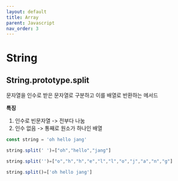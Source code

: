 ```yaml
---
layout: default
title: Array
parent: Javascript
nav_order: 3
---
```


# String

## String.prototype.split

문자열을 인수로 받은 문자열로 구분하고 이를 배열로 반환하는 메서드

**특징**

1. 인수로 빈문자열 -> 전부다 나눔
2. 인수 없음 -> 통째로 원소가 하나인 배열

```js
const string = 'oh hello jang'

string.split(' ')=["oh","hello","jang"]

string.split('')=["o","h","h","e","l","l","o","j","a","n","g"]

string.split()=['oh hello jang']
```
